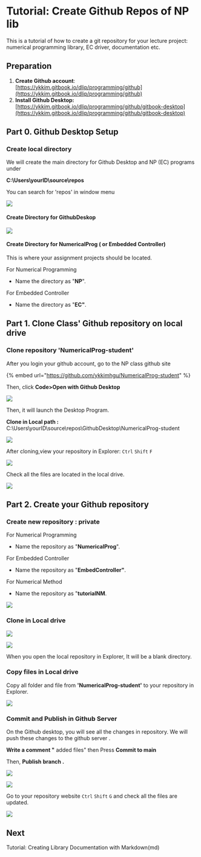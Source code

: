 # Tutorial: Create Github Repos of NP lib

This is a tutorial of how to create a git repository for your lecture project:  numerical programming library, EC driver, documentation etc. 

## Preparation

1. **Create Github account**:  [https://ykkim.gitbook.io/dlip/programming/github](https://ykkim.gitbook.io/dlip/programming/github)
2. **Install Github Desktop:**  [https://ykkim.gitbook.io/dlip/programming/github/gitbook-desktop](https://ykkim.gitbook.io/dlip/programming/github/gitbook-desktop)



## Part 0. Github Desktop Setup 

### Create local directory

We will create the main directory for Github Desktop and NP \(EC\) programs under 

**C:\Users\yourID\source\repos**

 You can search for 'repos' in window menu 

![](../../.gitbook/assets/image%20%2877%29.png)



#### **Create Directory for GithubDeskop**  



![](../../.gitbook/assets/image%20%2890%29.png)



#### **Create Directory for NumericalProg \( or Embedded Controller\)**

This is where your assignment projects  should be located. 

For Numerical Programming

* Name the directory as "**NP**". 

For Embedded Controller

* Name the directory as "**EC"**. 





## Part 1. Clone Class' Github repository on local drive 

### Clone repository 'NumericalProg-student'

After you login  your github account,  go to the NP class github site

{% embed url="https://github.com/ykkimhgu/NumericalProg-student" %}

Then, click  **Code&gt;Open with Github Desktop**

![](../../.gitbook/assets/image%20%2885%29.png)



Then, it will launch the Desktop Program.

**Clone in Local path :**  C:\Users\yourID\source\repos\GithubDesktop\NumericalProg-student

![](../../.gitbook/assets/image%20%2889%29.png)



After cloning,view your repository in Explorer: `Ctrl` `Shift` `F`  

![](../../.gitbook/assets/image%20%2887%29.png)

Check all the files are located in the local drive.

![](../../.gitbook/assets/image%20%2886%29.png)





## Part 2. Create your Github repository 

### Create new repository : private

For Numerical Programming

* Name the repository as "**NumericalProg**". 

For Embedded Controller

* Name the repository as "**EmbedController"**. 

For Numerical Method

* Name the repository as "**tutorialNM**. 

![](../../.gitbook/assets/image%20%2884%29.png)

### Clone in Local drive

![](../../.gitbook/assets/image%20%2883%29.png)

![](../../.gitbook/assets/image%20%2879%29.png)

When you open the local repository in Explorer,  It will be a blank directory. 

### 

### Copy files in Local drive

Copy all folder and file from **'NumericalProg-student'** to your repository in Explorer.



![](../../.gitbook/assets/image%20%2880%29.png)

### Commit and Publish in Github Server

On the Github desktop,  you will see all the changes in repository. We will push these changes to the github server .

**Write a comment "** added files" then Press **Commit to main**

Then, **Publish** **branch .**

![](../../.gitbook/assets/image%20%2881%29.png)



![](../../.gitbook/assets/image%20%2882%29.png)



Go to your repository website `Ctrl` `Shift` `G`  and check all the files are updated.

![](../../.gitbook/assets/image%20%2891%29.png)

## Next

Tutorial: Creating Library Documentation with Markdown\(md\)

